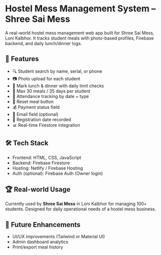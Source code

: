 # Hostel Mess Management System – Shree Sai Mess

A real-world hostel mess management web app built for Shree Sai Mess, Loni Kalbhor. It tracks student meals with photo-based profiles, Firebase backend, and daily lunch/dinner logs.

## 📌 Features
- 🔍 Student search by name, serial, or phone
- 📷 Photo upload for each student
- 🍱 Mark lunch & dinner with daily limit checks
- 🚫 Max 30 meals / 35 days per student
- 📆 Attendance tracking by date + type
- 🔁 Reset meal button
- 💰 Payment status field
- 📧 Email field (optional)
- 🧾 Registration date recorded
- 📊 Real-time Firestore integration

## 🛠️ Tech Stack
- Frontend: HTML, CSS, JavaScript
- Backend: Firebase Firestore
- Hosting: Netlify / Firebase Hosting
- Auth (optional): Firebase Auth (Owner login)

## 🏆 Real-world Usage
Currently used by **Shree Sai Mess** in Loni Kalbhor for managing 100+ students. Designed for daily operational needs of a hostel mess business.

## 🔮 Future Enhancements
- UI/UX improvements (Tailwind or Material UI)
- Admin dashboard analytics
- Print/export meal history

